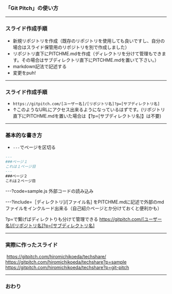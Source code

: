 
### 「Git Pitch」の使い方


---
### スライド作成手順

- 新規リポジトリを作成（既存のリポジトリを使用しても良いですし、自分の場合はスライド保管用のリポジトリを別で作成しました）
- リポジトリ直下にPITCHME.mdを作成（ディレクトリを分けて管理もできます。その場合はサブディレクトリ直下にPITCHME.mdを置いて下さい。）
- markdown記法で記述する
- 変更をpuh!


---
### スライド作成手順
- `https://gitpitch.com/[ユーザー名]/[リポジトリ名]?p=[サブディレクトリ名]`
- ↑このようなURLにアクセス出来るようになっているはずです。(リポジトリ直下にPITCHME.mdを置いた場合は【?p=[サブディレクトリ名]】は不要)


---
### 基本的な書き方

- `---`でページを区切る

```md
---
###ページ１
これは１ページ目
---
###ページ２
これは２ページ目
```

---?code=sample.js
外部コードの読み込み


---?include=［ディレクトリ]/[ファイル名]
をPITCHME.mdに記述で外部のmdファイルをインクルード出来る（自己紹介ページとか分けておくと便利かも）
 
?p=で繋げばディレクトりも分けて管理できる
https://gitpitch.com/[ユーザー名]/[リポジトリ名]?p=[サブディレクトリ名]


---
### 実際に作ったスライド
  https://gitpitch.com/hiromichikoeda/techshare/
  https://gitpitch.com/hiromichikoeda/techshare?p=sample
  https://gitpitch.com/hiromichikoeda/techshare?p=git-pitch

---


### おわり
